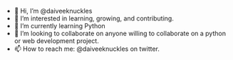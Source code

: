 - 👋 Hi, I’m @daiveeknuckles
- 👀 I’m interested in learning, growing, and contributing.
- 🌱 I’m currently learning Python
- 💞️ I’m looking to collaborate on anyone willing to collaborate on a python or web development project. 
- 📫 How to reach me: @daiveeknuckles on twitter.

<!---
daiveeknuckles/daiveeknuckles is a ✨ special ✨ repository because its `README.md` (this file) appears on your GitHub profile.
You can click the Preview link to take a look at your changes.
--->
